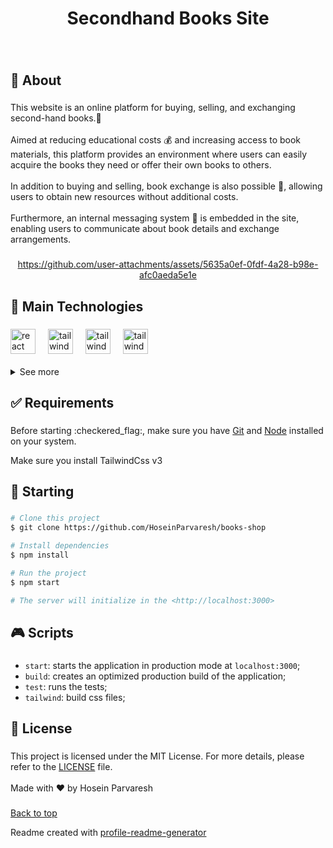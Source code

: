 <h1 align="center">Secondhand Books Site</h1>

###

<br clear="both">

<h2 align="left">🎯 About</h2>


###

<p align="left">This website is an online platform for buying, selling, and exchanging second-hand books.📖<br><br> Aimed at reducing educational costs 💰 and increasing access to book materials, this platform provides an environment where users can easily acquire the books they need or offer their own books to others. <br><br> In addition to buying and selling, book exchange is also possible 🔄, allowing users to obtain new resources without additional costs.<br><br> Furthermore, an internal messaging system 💬 is embedded in the site, enabling users to communicate about book details and exchange arrangements.</p>

###

<div align="center">


https://github.com/user-attachments/assets/5635a0ef-0fdf-4a28-b98e-afc0aeda5e1e


</div>

###

<h2 align="left">🚀 Main Technologies</h2>

###

<div align="left">
  <a href="https://react.dev/"><img src="https://cdn.jsdelivr.net/gh/devicons/devicon/icons/react/react-original.svg" height="40" alt="react logo"  /></a>
  <img width="12" />
  <a href="https://tailwindcss.com/"><img src="https://skillicons.dev/icons?i=tailwind" height="40" alt="tailwindcss logo"  /></a>
  <img width="12" />
  <a href="https://swiperjs.com/"><img src="https://swiperjs.com/images/swiper-logo.svg" height="40" alt="tailwindcss logo"  /></a>
  <img width="12" />
  <a href="https://reactrouter.com/"><img src="https://reactrouter.com/_brand/React%20Router%20Brand%20Assets/React%20Router%20Logo/Dark.svg" height="40" alt="tailwindcss logo"  /></a>
</div>
<br clear="both">
<details>
  <summary>See more</summary>

  ###
  * [json Server](https://www.npmjs.com/package/json-server)
  * [Axios](https://styled-icons.js.org)
  * [React Hot Toast](https://github.com/morajabi/styled-media-query)
  * [React Loading Indicators](https://react-loading-indicators.netlify.app/)
  * [React Date Object](https://shahabyazdi.github.io/react-date-object/)
  * [validator](https://www.npmjs.com/package/validator)
  
</details>

###

<h2 align="left">✅ Requirements</h2>

###

<p align="left">Before starting :checkered_flag:, make sure you have <a href="https://git-scm.com">Git</a> and <a href="https://nodejs.org/en/">Node</a> installed on your system.</p>
<p align="left">Make sure you install TailwindCss v3 </p>

###

<h2 align="left">🏁 Starting</h2>

###
```bash
# Clone this project
$ git clone https://github.com/HoseinParvaresh/books-shop

# Install dependencies
$ npm install

# Run the project
$ npm start

# The server will initialize in the <http://localhost:3000>
```
###

<h2 align="left">🎮 Scripts</h2>

###
  - `start`: starts the application in production mode at `localhost:3000`;
  - `build`: creates an optimized production build of the application;
  - `test`: runs the tests;
  - `tailwind`: build css files;

###

<h2 align="left">📝 License</h2>

###

<p align="left">This project is licensed under the MIT License. For more details, please refer to the <a href="https://github.com/maurodesouza/profile-readme-generator/blob/main/LICENSE.md">LICENSE</a> file.<br><br>Made with ❤️ by Hosein Parvaresh</p>

###
<a href="#top">Back to top</a>

<p align="left">Readme created with <a href="https://github.com/maurodesouza/profile-readme-generator/tree/main">profile-readme-generator</a></p>

###
